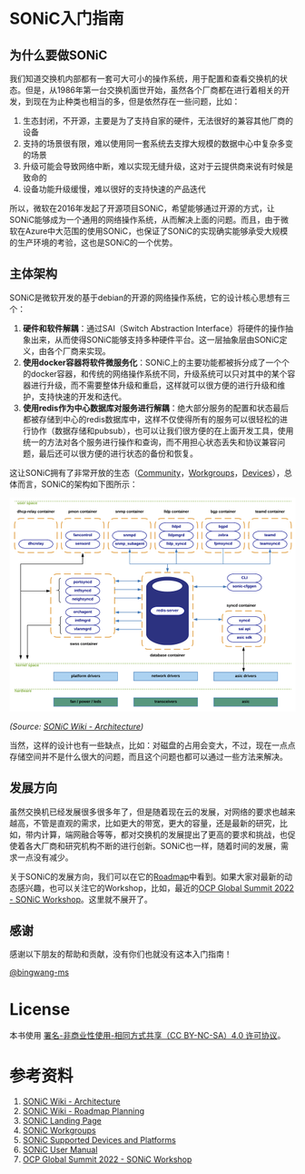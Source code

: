 # SONiC入门指南

## 为什么要做SONiC

我们知道交换机内部都有一套可大可小的操作系统，用于配置和查看交换机的状态。但是，从1986年第一台交换机面世开始，虽然各个厂商都在进行着相关的开发，到现在为止种类也相当的多，但是依然存在一些问题，比如：

1. 生态封闭，不开源，主要是为了支持自家的硬件，无法很好的兼容其他厂商的设备
2. 支持的场景很有限，难以使用同一套系统去支撑大规模的数据中心中复杂多变的场景
3. 升级可能会导致网络中断，难以实现无缝升级，这对于云提供商来说有时候是致命的
4. 设备功能升级缓慢，难以很好的支持快速的产品迭代

所以，微软在2016年发起了开源项目SONiC，希望能够通过开源的方式，让SONiC能够成为一个通用的网络操作系统，从而解决上面的问题。而且，由于微软在Azure中大范围的使用SONiC，也保证了SONiC的实现确实能够承受大规模的生产环境的考验，这也是SONiC的一个优势。

## 主体架构

SONiC是微软开发的基于debian的开源的网络操作系统，它的设计核心思想有三个：

1. **硬件和软件解耦**：通过SAI（Switch Abstraction Interface）将硬件的操作抽象出来，从而使得SONiC能够支持多种硬件平台。这一层抽象层由SONiC定义，由各个厂商来实现。
2. **使用docker容器将软件微服务化**：SONiC上的主要功能都被拆分成了一个个的docker容器，和传统的网络操作系统不同，升级系统可以只对其中的某个容器进行升级，而不需要整体升级和重启，这样就可以很方便的进行升级和维护，支持快速的开发和迭代。
3. **使用redis作为中心数据库对服务进行解耦**：绝大部分服务的配置和状态最后都被存储到中心的redis数据库中，这样不仅使得所有的服务可以很轻松的进行协作（数据存储和pubsub），也可以让我们很方便的在上面开发工具，使用统一的方法对各个服务进行操作和查询，而不用担心状态丢失和协议兼容问题，最后还可以很方便的进行状态的备份和恢复。

这让SONiC拥有了非常开放的生态（[Community][SONiCLanding]，[Workgroups][SONiCWG]，[Devices][SONiCDevices]），总体而言，SONiC的架构如下图所示：

![](assets/chapter-1/sonic-arch.png)

_(Source: [SONiC Wiki - Architecture][SONiCArch])_

当然，这样的设计也有一些缺点，比如：对磁盘的占用会变大，不过，现在一点点存储空间并不是什么很大的问题，而且这个问题也都可以通过一些方法来解决。

## 发展方向

虽然交换机已经发展很多很多年了，但是随着现在云的发展，对网络的要求也越来越高，不管是直观的需求，比如更大的带宽，更大的容量，还是最新的研究，比如，带内计算，端网融合等等，都对交换机的发展提出了更高的要求和挑战，也促使着各大厂商和研究机构不断的进行创新。SONiC也一样，随着时间的发展，需求一点没有减少。

关于SONiC的发展方向，我们可以在它的[Roadmap][SONiCPlanning]中看到。如果大家对最新的动态感兴趣，也可以关注它的Workshop，比如，最近的[OCP Global Summit 2022 - SONiC Workshop][SONiCWorkshop]。这里就不展开了。

## 感谢

感谢以下朋友的帮助和贡献，没有你们也就没有这本入门指南！

[@bingwang-ms](https://github.com/bingwang-ms)

# License

本书使用 [署名-非商业性使用-相同方式共享（CC BY-NC-SA）4.0 许可协议](https://creativecommons.org/licenses/by-nc-sa/4.0/)。

# 参考资料

1. [SONiC Wiki - Architecture][SONiCArch]
2. [SONiC Wiki - Roadmap Planning][SONiCPlanning]
3. [SONiC Landing Page][SONiCLanding]
4. [SONiC Workgroups][SONiCWG]
5. [SONiC Supported Devices and Platforms][SONiCDevices]
6. [SONiC User Manual][SONiCManual]
7. [OCP Global Summit 2022 - SONiC Workshop][SONiCWorkshop]

[SONiCArch]: https://github.com/sonic-net/SONiC/wiki/Architecture
[SONiCPlanning]: https://github.com/sonic-net/SONiC/wiki/Sonic-Roadmap-Planning
[SONiCLanding]: https://sonic-net.github.io/SONiC/index.html
[SONiCWG]: https://sonic-net.github.io/SONiC/workgroups.html
[SONiCDevices]: https://sonic-net.github.io/SONiC/Supported-Devices-and-Platforms.html
[SONiCManual]: https://github.com/sonic-net/SONiC/blob/master/doc/SONiC-User-Manual.md
[SONiCWorkshop]: https://www.youtube.com/playlist?list=PLAG-eekRQBSjwK0DpyHJs76gOz1619KqW